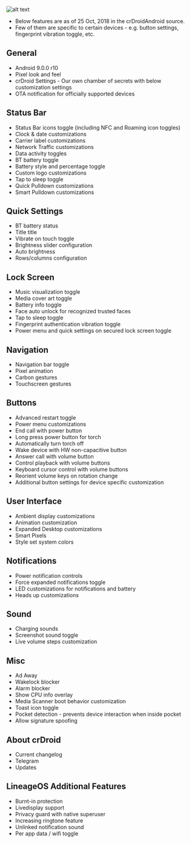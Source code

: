 ![alt text][logo]

  [logo]:https://crdroid.net/images/logo.png ""
* Below features are as of 25 Oct, 2018 in the crDroidAndroid source.
* Few of them are specific to certain devices - e.g. button settings, fingerprint vibration toggle, etc.

General
----------
* Android 9.0.0 r10
* Pixel look and feel
* crDroid Settings - Our own chamber of secrets with below customization settings
* OTA notification for officially supported devices
<!--* crDroid Music - Music player based on Phonograph -->
<!--* crDroid File Manager - File manager based on Amaze File manager -->
<!--* crDroid Home - Revamped and customized launcher with Google now integration -->
<!--* ART and BIONIC optimizations -->

Status Bar
----------
* Status Bar icons toggle (including NFC and Roaming icon toggles)
* Clock & date customizations
* Carrier label customizations
* Network Traffic customizations
* Data activity toggles
* BT battery toggle
* Battery style and percentage toggle
* Custom logo customizations
* Tap to sleep toggle
* Quick Pulldown customizations
* Smart Pulldown customizations
<!--
* Ticker customizations
* Customization for weather info in statusbar 
* Battery Bar customizations
* Brightness gesture control
-->

Quick Settings
----------
* BT battery status
* Title title
* Vibrate on touch toggle
* Brightness slider configuration
* Auto brightness
* Rows/columns configuration
<!--
* Additional tiles: Sync, Caffeine, Ambient notifications, Always On display, Sound, Volume, Compass,
  USB Tethering, Music, Expanded Desktop, PIP, Weather, Reboot/Recovery/Power Off, HW keys 
* Custom header customizations
* Weather tile customizations
* Quick scroller for small QS tiles
-->

Lock Screen
----------
* Music visualization toggle
* Media cover art toggle
* Battery info toggle
* Face auto unlock for recognized trusted faces
* Tap to sleep toggle
* Fingerprint authentication vibration toggle
* Power menu and quick settings on secured lock screen toggle
<!--
* Notifications customizations 
* Customization for weather on lockscreen
-->

<!-- Recents Screen
----------
* Icon pack support
* Immersive recents toggle
* Memory bar toggle
* Clear All FAB button customizations
* Misc buttons toggle
* Deep clear
* Slim recents customizations -->

Navigation
----------
* Navigation bar toggle
* Pixel animation
* Carbon gestures 
* Touchscreen gestures
<!--
* Stock navbar customizations
* DUI Smartbar customizations
* DUI Fling customizations
* Navbar height customizations
* Dynamic Navbar toggle
* Pulse customizations - Music visualization for smart bar 
-->

Buttons
----------
* Advanced restart toggle
* Power menu customizations
* End call with power button
* Long press power button for torch
* Automatically turn torch off
* Wake device with HW non-capacitive button
* Answer call with volume button
* Control playback with volume buttons
* Keyboard cursor control with volume buttons
* Reorient volume keys on rotation change
* Additional button settings for device specific customization
<!--
* Disable navigation HW keys
* Backlight toggle and timeout settings
* Accidental touch prevention for navigation HW keys
* HW button mapping 
* Kill app with back button
-->

User Interface
----------
* Ambient display customizations
* Animation customization
* Expanded Desktop customizations
* Smart Pixels
* Style set system colors
<!--
* Ambient music ticker customizations
* Color styles - switching between light dark and accent themes
* Font customizations
* Gesture settings
* Swipe notifications with back-mounted FP sensor
* Screen off animations
* Custom animations for system, toast, QS tiles, list view
* Android P animation toggle
* Toggle to disable animations
* Scrolling cache toggle 
-->

Notifications
----------
* Power notification controls
* Force expanded notifications toggle
* LED customizations for notifications and battery
* Heads up customizations

Sound
----------
* Charging sounds
* Screenshot sound toggle
* Live volume steps customization
<!-- * Suppress notification sound when no media is playing and/or screen is on -->

Misc
----------
* Ad Away
* Wakelock blocker
* Alarm blocker
* Show CPU info overlay
* Media Scanner boot behavior customization
* Toast icon toggle 
* Pocket detection - prevents device interaction when inside pocket
* Allow signature spoofing
<!-- 
* Suspend actions
* Auto USB mode chooser customization
* Three finger swipe for screenshot toggle
* Partial screenshot via volume key toggle
-->

About crDroid
----------
* Current changelog
* Telegram
* Updates

LineageOS Additional Features 
----------
* Burnt-in protection
* Livedisplay support
* Privacy guard with native superuser
* Increasing ringtone feature
* Unlinked notification sound
* Per app data / wifi toggle
